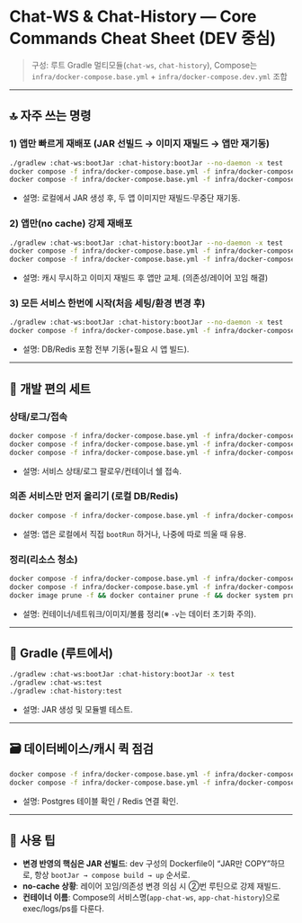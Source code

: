 # Chat-WS & Chat-History — Core Commands Cheat Sheet (DEV 중심)

> 구성: 루트 Gradle 멀티모듈(`chat-ws`, `chat-history`), Compose는 `infra/docker-compose.base.yml` + `infra/docker-compose.dev.yml` 조합

---

## 🔝 자주 쓰는 명령

### 1) 앱만 빠르게 재배포 (JAR 선빌드 → 이미지 재빌드 → 앱만 재기동)

```bash
./gradlew :chat-ws:bootJar :chat-history:bootJar --no-daemon -x test
docker compose -f infra/docker-compose.base.yml -f infra/docker-compose.dev.yml build --parallel app-chat-ws app-chat-history
docker compose -f infra/docker-compose.base.yml -f infra/docker-compose.dev.yml up -d --no-deps app-chat-ws app-chat-history
```

* 설명: 로컬에서 JAR 생성 후, 두 앱 이미지만 재빌드·무중단 재기동.

### 2) 앱만(no cache) 강제 재배포

```bash
./gradlew :chat-ws:bootJar :chat-history:bootJar --no-daemon -x test
docker compose -f infra/docker-compose.base.yml -f infra/docker-compose.dev.yml build --no-cache --pull app-chat-ws app-chat-history
docker compose -f infra/docker-compose.base.yml -f infra/docker-compose.dev.yml up -d --no-deps app-chat-ws app-chat-history
```

* 설명: 캐시 무시하고 이미지 재빌드 후 앱만 교체. (의존성/레이어 꼬임 해결)

### 3) 모든 서비스 한번에 시작(처음 세팅/환경 변경 후)

```bash
./gradlew :chat-ws:bootJar :chat-history:bootJar --no-daemon -x test
docker compose -f infra/docker-compose.base.yml -f infra/docker-compose.dev.yml up -d --build
```

* 설명: DB/Redis 포함 전부 기동(+필요 시 앱 빌드).

---

## 🧩 개발 편의 세트

### 상태/로그/접속

```bash
docker compose -f infra/docker-compose.base.yml -f infra/docker-compose.dev.yml ps
docker compose -f infra/docker-compose.base.yml -f infra/docker-compose.dev.yml logs -f app-chat-ws app-chat-history
docker compose -f infra/docker-compose.base.yml -f infra/docker-compose.dev.yml exec app-chat-ws sh
```

* 설명: 서비스 상태/로그 팔로우/컨테이너 쉘 접속.

### 의존 서비스만 먼저 올리기 (로컬 DB/Redis)

```bash
docker compose -f infra/docker-compose.base.yml -f infra/docker-compose.dev.yml up -d postgres redis
```

* 설명: 앱은 로컬에서 직접 `bootRun` 하거나, 나중에 따로 띄울 때 유용.

### 정리(리소스 청소)

```bash
docker compose -f infra/docker-compose.base.yml -f infra/docker-compose.dev.yml down
docker compose -f infra/docker-compose.base.yml -f infra/docker-compose.dev.yml down -v
docker image prune -f && docker container prune -f && docker system prune -f
```

* 설명: 컨테이너/네트워크/이미지/볼륨 정리(※ `-v`는 데이터 초기화 주의).

---

## 🧪 Gradle (루트에서)

```bash
./gradlew :chat-ws:bootJar :chat-history:bootJar -x test
./gradlew :chat-ws:test
./gradlew :chat-history:test
```

* 설명: JAR 생성 및 모듈별 테스트.

---

## 🗃️ 데이터베이스/캐시 퀵 점검

```bash
docker compose -f infra/docker-compose.base.yml -f infra/docker-compose.dev.yml exec postgres psql -U localUser -d localDB -c '\dt'
docker compose -f infra/docker-compose.base.yml -f infra/docker-compose.dev.yml exec redis redis-cli -a "$REDIS_PASSWORD" PING
```

* 설명: Postgres 테이블 확인 / Redis 연결 확인.

---

## 📝 사용 팁

* **변경 반영의 핵심은 JAR 선빌드**: dev 구성의 Dockerfile이 “JAR만 COPY”하므로, 항상 `bootJar → compose build → up` 순서로.
* **no-cache 상황**: 레이어 꼬임/의존성 변경 의심 시 ②번 루틴으로 강제 재빌드.
* **컨테이너 이름**: Compose의 서비스명(`app-chat-ws`, `app-chat-history`)으로 exec/logs/ps를 다룬다.
